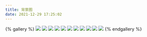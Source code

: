 ```yaml
---
title: 背景图
date: 2021-12-29 17:25:02
---
```

{% gallery %}
![](https://img.huangge1199.cn/blog/images/bg.jpeg)
![](https://img.huangge1199.cn/blog/pyControl/bg.jpeg)
![](https://img.huangge1199.cn/blog/pyListSort/bg.jpeg)
![](https://img.huangge1199.cn/blog/jpaCompositePK/bg.jpg)
![](https://img.huangge1199.cn/blog/nexusCreate/bg.jpeg)
![](https://img.huangge1199.cn/blog/sublimeText4Purchase/bg.jpeg)
![](https://img.huangge1199.cn/blog/day20220118/bg.jpeg)
![](https://img.huangge1199.cn/blog/day20220119/bg.jpeg)
![](https://img.huangge1199.cn/blog/day20220120/bg.jpeg)
![](https://img.huangge1199.cn/blog/day20220121/bg.jpeg)
![](https://img.huangge1199.cn/blog/day20220310/bg.jpeg)
{% endgallery %}
